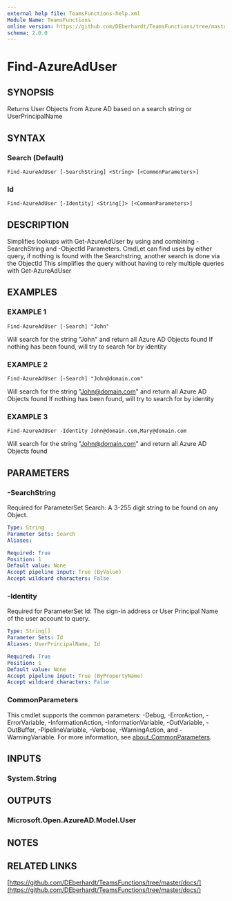 ```yaml
---
external help file: TeamsFunctions-help.xml
Module Name: TeamsFunctions
online version: https://github.com/DEberhardt/TeamsFunctions/tree/master/docs/
schema: 2.0.0
---
```


# Find-AzureAdUser

## SYNOPSIS
Returns User Objects from Azure AD based on a search string or UserPrincipalName

## SYNTAX

### Search (Default)
```
Find-AzureAdUser [-SearchString] <String> [<CommonParameters>]
```

### Id
```
Find-AzureAdUser [-Identity] <String[]> [<CommonParameters>]
```

## DESCRIPTION
Simplifies lookups with Get-AzureAdUser by using and combining -SearchString and -ObjectId Parameters.
CmdLet can find uses by either query, if nothing is found with the Searchstring, another search is done via the ObjectId
This simplifies the query without having to rely multiple queries with Get-AzureAdUser

## EXAMPLES

### EXAMPLE 1
```
Find-AzureAdUser [-Search] "John"
```

Will search for the string "John" and return all Azure AD Objects found
  If nothing has been found, will try to search for by identity

### EXAMPLE 2
```
Find-AzureAdUser [-Search] "John@domain.com"
```

Will search for the string "John@domain.com" and return all Azure AD Objects found
  If nothing has been found, will try to search for by identity

### EXAMPLE 3
```
Find-AzureAdUser -Identity John@domain.com,Mary@domain.com
```

Will search for the string "John@domain.com" and return all Azure AD Objects found

## PARAMETERS

### -SearchString
Required for ParameterSet Search: A 3-255 digit string to be found on any Object.

```yaml
Type: String
Parameter Sets: Search
Aliases:

Required: True
Position: 1
Default value: None
Accept pipeline input: True (ByValue)
Accept wildcard characters: False
```

### -Identity
Required for ParameterSet Id: The sign-in address or User Principal Name of the user account to query.

```yaml
Type: String[]
Parameter Sets: Id
Aliases: UserPrincipalName, Id

Required: True
Position: 1
Default value: None
Accept pipeline input: True (ByPropertyName)
Accept wildcard characters: False
```

### CommonParameters
This cmdlet supports the common parameters: -Debug, -ErrorAction, -ErrorVariable, -InformationAction, -InformationVariable, -OutVariable, -OutBuffer, -PipelineVariable, -Verbose, -WarningAction, and -WarningVariable. For more information, see [about_CommonParameters](http://go.microsoft.com/fwlink/?LinkID=113216).

## INPUTS

### System.String
## OUTPUTS

### Microsoft.Open.AzureAD.Model.User
## NOTES

## RELATED LINKS

[https://github.com/DEberhardt/TeamsFunctions/tree/master/docs/](https://github.com/DEberhardt/TeamsFunctions/tree/master/docs/)

